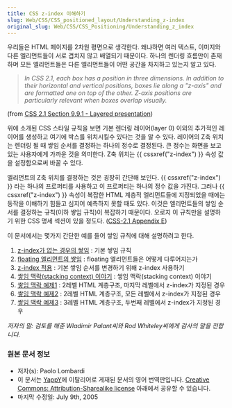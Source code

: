 ```yaml
---
title: CSS z-index 이해하기
slug: Web/CSS/CSS_positioned_layout/Understanding_z-index
original_slug: Web/CSS/CSS_Positioning/Understanding_z_index
---
```


우리들은 HTML 페이지를 2차원 평면으로 생각한다. 왜냐하면 여러 텍스트, 이미지와 다른 엘리먼트들이 서로 겹치지 않고 배열되기 때문이다. 하나의 렌더링 흐름만이 존재하며 모든 엘리먼트들은 다른 엘리먼트들이 어떤 공간을 차지하고 있는지 알고 있다.

> _In CSS 2.1, each box has a position in three dimensions. In addition to their horizontal and vertical positions, boxes lie along a "z-axis" and are formatted one on top of the other. Z-axis positions are particularly relevant when boxes overlap visually._

(from [CSS 2.1 Section 9.9.1 - Layered presentation](http://www.w3.org/TR/CSS21/visuren.html#z-index))

위에 소개된 CSS 스타일 규칙을 보면 기본 렌더링 레이어(layer 0) 이외의 추가적인 레이어를 생성하고 여기에 박스를 위치시킬수 있다는 것을 알 수 있다. 레이어의 Z축 위치는 렌더링 될 때 쌓임 순서를 결정하는 하나의 정수로 결정된다. 큰 정수는 화면을 보고있는 사용자에게 가까운 것을 의미한다. Z축 위치는 {{ cssxref("z-index") }} 속성 값을 설정함으로써 바꿀 수 있다.

엘리먼트의 Z축 위치를 결정하는 것은 굉장히 간단해 보인다. {{ cssxref("z-index") }} 라는 하나의 프로퍼티를 사용하고 이 프로퍼티는 하나의 정수 값을 가진다. 그러나 {{ cssxref("z-index") }} 속성이 복잡한 HTML 계층적 엘리먼트들에 지정되었을 때에는 동작을 이해하기 힘들고 심지어 예측하지 못할 때도 있다. 이것은 엘리먼트들의 쌓임 순서를 결정하는 규칙(이하 쌓임 규칙)이 복잡하기 때문이다. 오로지 이 규칙만을 설명하기 위한 CSS 명세 섹션이 있을 정도다. ([CSS-2.1 Appendix E](http://www.w3.org/TR/CSS21/zindex.html))

이 문서에서는 몇가지 간단한 예를 들어 쌓임 규칙에 대해 설명하려고 한다.

1. [z-index가 없는 경우의 쌓임](/ko/CSS/Understanding_z-index/Stacking_without_z-index) : 기본 쌓임 규칙
2. [floating 엘리먼트의 쌓임](/ko/CSS/Understanding_z-index/Stacking_and_float) : floating 엘리먼트들은 어떻게 다루어지는가
3. [z-index 적용](/ko/CSS/Understanding_z-index/Adding_z-index) : 기본 쌓임 순서를 변경하기 위해 z-index 사용하기
4. [쌓임 맥락(stacking context) 이야기](/ko/CSS/Understanding_z-index/The_stacking_context) : 쌓임 맥락(stacking context) 이야기
5. [쌓임 맥락 예제1](/ko/CSS/Understanding_z-index/Stacking_context_example_1) : 2레벨 HTML 계층구조, 마지막 레벨에서 z-index가 지정된 경우
6. [쌓임 맥락 예제2](/ko/CSS/Understanding_z-index/Stacking_context_example_2) : 2레벨 HTML 계층구조, 모든 레벨에서 z-index가 지정된 경우
7. [쌓임 맥락 예제3](/ko/CSS/Understanding_z-index/Stacking_context_example_3) : 3레벨 HTML 계층구조, 두번째 레벨에서 z-index가 지정된 경우

_저자의 말: 검토를 해준 Wladimir Palant씨와 Rod Whiteley씨에게 감사의 말을 전합니다._

### 원본 문서 정보

- 저자(s): Paolo Lombardi
- 이 문서는 [YappY](http://www.yappy.it)에 이탈리어로 게재된 문서의 영어 번역판입니다. [Creative Commons: Attribution-Sharealike license](http://creativecommons.org/licenses/by-sa/2.0/) 아래에서 공유할 수 있습니다.
- 마지막 수정일: July 9th, 2005
